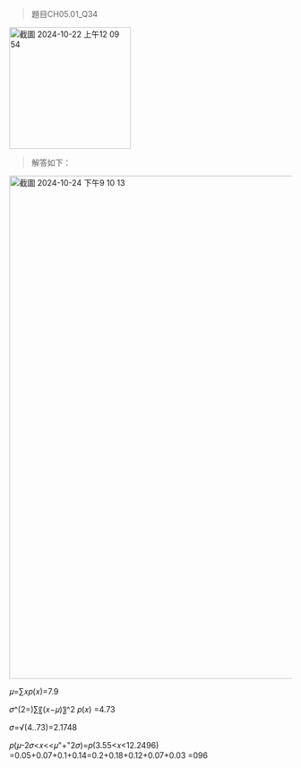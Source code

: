 >題目CH05.01_Q34
<img width="217" alt="截圖 2024-10-22 上午12 09 54" src="https://github.com/user-attachments/assets/827c9c47-d4eb-4f7b-9c4e-465e38b1821e">

>解答如下：
<img width="897" alt="截圖 2024-10-24 下午9 10 13" src="https://github.com/user-attachments/assets/cca0d171-ff95-45a8-8ca7-14b3a13f13b1">

𝜇=∑𝑥𝑝(𝑥)=7.9

𝜎^(2=)∑〖(𝑥−𝜇)〗^2 𝑝(𝑥) =4.73

𝜎=√(4..73)=2.1748

𝑝(𝜇-2𝜎<𝑥<<𝜇"+"2𝜎)=𝑝(3.55<𝑥<12.2496)
=0.05+0.07+0.1+0.14=0.2+0.18+0.12+0.07+0.03
=096


